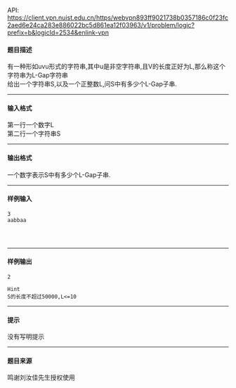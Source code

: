 API: https://client.vpn.nuist.edu.cn/https/webvpn893ff9021738b0357186c0f23fc2aed6e24ca283e886022bc5d861ea12f03963/v1/problem/logic?prefix=b&logicId=2534&enlink-vpn

#### 题目描述

有一种形如uvu形式的字符串,其中u是非空字符串,且V的长度正好为L,那么称这个字符串为L-Gap字符串  
给出一个字符串S,以及一个正整数L,问S中有多少个L-Gap子串.  

---

#### 输入格式

第一行一个数字L  
第二行一个字符串S  

---

#### 输出格式

一个数字表示S中有多少个L-Gap子串.  

---

#### 样例输入
```
3
aabbaa




```

---

#### 样例输出
```
2

Hint 
S的长度不超过50000,L<=10

```

---

#### 提示

没有写明提示

---

#### 题目来源

鸣谢刘汝佳先生授权使用